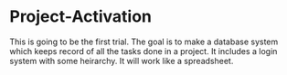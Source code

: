 # Project-Activation

This is going to be the first trial. The goal is to make a database system which keeps record of all the tasks done in a project. It includes a login system with some heirarchy. It will work like a spreadsheet.

